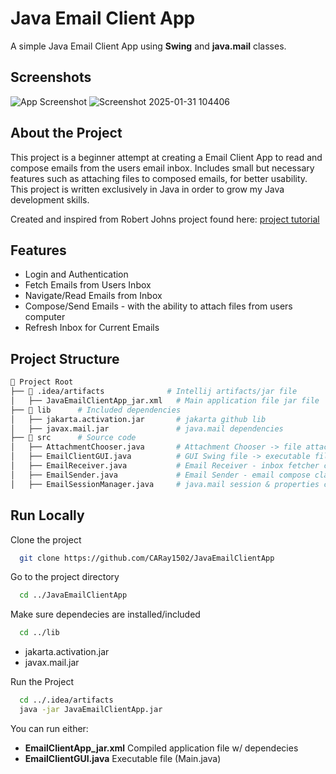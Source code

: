 
# Java Email Client App

A simple Java Email Client App using **Swing** and **java.mail** classes.


## Screenshots

![App Screenshot]()
![Screenshot 2025-01-31 104406](https://github.com/user-attachments/assets/ca4b5191-cc26-4c23-95b8-44d21b80f84b)


## About the Project
This project is a beginner attempt at creating a Email Client App to read and compose emails from the users email inbox. Includes small but necessary features such as attaching files to composed emails, for better usability. This project is written exclusively in Java in order to grow my Java development skills. 

Created and inspired from Robert Johns project found here: [project tutorial](https://hackr.io/blog/how-to-build-a-java-email-client-app)


## Features

- Login and Authentication
- Fetch Emails from Users Inbox
- Navigate/Read Emails from Inbox
- Compose/Send Emails - with the ability to attach files from users computer
- Refresh Inbox for Current Emails

## Project Structure

```bash
📂 Project Root
├── 📂 .idea/artifacts              # Intellij artifacts/jar file
│   ├── JavaEmailClientApp_jar.xml   # Main application file jar file
├── 📂 lib      # Included dependencies
│   ├── jakarta.activation.jar       # jakarta github lib
│   ├── javax.mail.jar               # java.mail dependencies
├── 📂 src      # Source code
│   ├── AttachmentChooser.java       # Attachment Chooser -> file attachment class
│   ├── EmailClientGUI.java          # GUI Swing file -> executable file (Main.java)
│   ├── EmailReceiver.java           # Email Receiver - inbox fetcher class
│   ├── EmailSender.java             # Email Sender - email compose class
│   ├── EmailSessionManager.java     # java.mail session & properties class
```

    
## Run Locally

Clone the project

```bash
  git clone https://github.com/CARay1502/JavaEmailClientApp
```

Go to the project directory

```bash
  cd ../JavaEmailClientApp
```

Make sure dependecies are installed/included

```bash
  cd ../lib
```
- jakarta.activation.jar
- javax.mail.jar

Run the Project
```bash
  cd ../.idea/artifacts
  java -jar JavaEmailClientApp.jar
```
You can run either:
- **EmailClientApp_jar.xml**  Compiled application file w/ dependecies
- **EmailClientGUI.java**     Executable file (Main.java)


